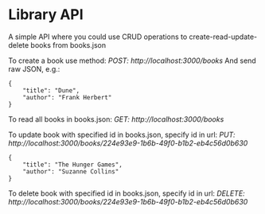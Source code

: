 # Library API
A simple API where you could use CRUD operations to create-read-update-delete books from books.json

To create a book use method:
*POST: http://localhost:3000/books*
And send raw JSON, e.g.:

    {
        "title": "Dune",
        "author": "Frank Herbert"
    }
  
To read all books in books.json:
*GET: http://localhost:3000/books*

To update book with specified id in books.json, specify id in url:
*PUT: http://localhost:3000/books/224e93e9-1b6b-49f0-b1b2-eb4c56d0b630*

    {
        "title": "The Hunger Games",
        "author": "Suzanne Collins"
    }
    
To delete book with specified id in books.json, specify id in url:
*DELETE: http://localhost:3000/books/224e93e9-1b6b-49f0-b1b2-eb4c56d0b630*
